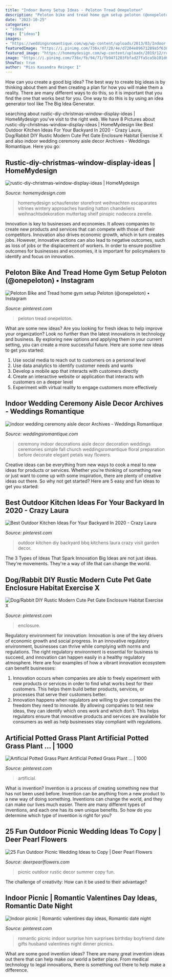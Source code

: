 ```yaml
---
title: "Indoor Bunny Setup Ideas - Peloton Tread Onepeloton"
description: "Peloton bike and tread home gym setup peloton (@onepeloton) • instagram"
date: "2023-10-25"
categories:
- "ideas"
tags: ["ideas"]
images:
- "https://weddingsromantique.com/wp/wp-content/uploads/2013/03/Indoor-Wedding-ceremony-aisle-decorations.jpg"
featuredImage: "https://i.pinimg.com/736x/d7/20/4e/d7204e89671289a5f638830c3e1c8f2a.jpg"
featured_image: "https://homemydesign.com/wp-content/uploads/2019/12/rustic-diy-christmas-window-display-ideas.jpg"
image: "https://i.pinimg.com/736x/fb/94/71/fb9471203fbfad27fa5ca5b101d6b0b0.jpg"
ShowToc: true
author: "Miss Kasandra Reinger I"
---
```



How can you create a good big idea?
The best way to create big ideas is by thinking about them and then creating a plan for how you will make them a reality. There are many different ways to do this, so it is important that you find the one that works best for you. One way to do this is by using an idea generator tool like The Big Idea Generator.

	

		
searching about rustic-diy-christmas-window-display-ideas | HomeMydesign you've visit to the right web. We have 8 Pictures about rustic-diy-christmas-window-display-ideas | HomeMydesign like Best Outdoor Kitchen Ideas For Your Backyard In 2020 - Crazy Laura, Dog/Rabbit DIY Rustic Modern Cute Pet Gate Enclosure Habitat Exercise X and also indoor wedding ceremony aisle decor Archives - Weddings Romantique. Here you go:
		
    
## Rustic-diy-christmas-window-display-ideas | HomeMydesign

<img loading=lazy src="https://homemydesign.com/wp-content/uploads/2019/12/rustic-diy-christmas-window-display-ideas.jpg" onerror="this.onerror=null;this.src='https://tse3.mm.bing.net/th?id=OIP.B2GyvO4a4bzXXqe_WqE0rgHaJ4&amp;pid=15.1';" alt="rustic-diy-christmas-window-display-ideas | HomeMydesign">

_Source: homemydesign.com_

>homemydesign schaufenster storefront weihnachten escaparates vitrines wintery approaches harding hatton chandeliers weihnachtsdekoration muttertag shelf pinspic nodecora zerelle. 

	

Innovation is key to businesses and economies. It allows companies to create new products and services that can compete with those of their competitors. Innovation also drives economic growth, which in turn creates jobs. However, innovative actions can also lead to negative outcomes, such as loss of jobs or the displacement of workers. In order to ensure positive outcomes for businesses and economies, it is important for policymakers to identify and focus on innovation.

    
## Peloton Bike And Tread Home Gym Setup Peloton (@onepeloton) • Instagram

<img loading=lazy src="https://i.pinimg.com/736x/01/3f/a4/013fa4b1f103bcb1c8e8c5e858e9baef.jpg" onerror="this.onerror=null;this.src='https://tse1.mm.bing.net/th?id=OIP.B4JGc6g4ckPzDe5nP_kVUAHaJP&amp;pid=15.1';" alt="Peloton Bike and Tread home gym setup Peloton (@onepeloton) • Instagram">

_Source: pinterest.com_

>peloton tread onepeloton. 

	

What are some new ideas?
Are you looking for fresh ideas to help improve your organization? Look no further than the latest innovations in technology and business. By exploring new options and applying them in your current setting, you can create a more successful future. Here are some new ideas to get you started: 
1. Use social media to reach out to customers on a personal level 
2. Use data analytics to identify customer needs and wants 
3. Develop a mobile app that interacts with customers directly 
4. Create an interactive website or application that interacts with customers on a deeper level 
5. Experiment with virtual reality to engage customers more effectively 

    
## Indoor Wedding Ceremony Aisle Decor Archives - Weddings Romantique

<img loading=lazy src="https://weddingsromantique.com/wp/wp-content/uploads/2013/03/Indoor-Wedding-ceremony-aisle-decorations.jpg" onerror="this.onerror=null;this.src='https://tse2.mm.bing.net/th?id=OIP.DPhMuYeO2mFszUkvDjoTuAHaJ2&amp;pid=15.1';" alt="indoor wedding ceremony aisle decor Archives - Weddings Romantique">

_Source: weddingsromantique.com_

>ceremony indoor decorations aisle decor decoration weddings ceremonies simple fall church weddingsromantique floral preparation before decorate elegant petals way flowers. 

	

Creative ideas can be everything from new ways to cook a meal to new ideas for products or services. Whether you're thinking of something new or just want to come up with some inspiration, there are plenty of creative ideas out there. So why not get started? Here are 5 easy and fun ideas to get you started: 

    
## Best Outdoor Kitchen Ideas For Your Backyard In 2020 - Crazy Laura

<img loading=lazy src="https://i.pinimg.com/736x/d7/20/4e/d7204e89671289a5f638830c3e1c8f2a.jpg" onerror="this.onerror=null;this.src='https://tse4.mm.bing.net/th?id=OIP.yv-sNcS4yA2SZKjBgc0i3QHaLH&amp;pid=15.1';" alt="Best Outdoor Kitchen Ideas For Your Backyard In 2020 - Crazy Laura">

_Source: pinterest.com_

>outdoor kitchen diy backyard bbq kitchens laura crazy visit garden decor. 

	

The 3 Types of Ideas That Spark Innovation
Big Ideas are not just ideas. They're movements. They're a way of life that can change the world.

    
## Dog/Rabbit DIY Rustic Modern Cute Pet Gate Enclosure Habitat Exercise X

<img loading=lazy src="https://i.pinimg.com/736x/51/02/e4/5102e44421b81f7f476a38d2a13ad3ed.jpg" onerror="this.onerror=null;this.src='https://tse3.mm.bing.net/th?id=OIP.b8DCnj242fsjyYXQkcD8PgHaFj&amp;pid=15.1';" alt="Dog/Rabbit DIY Rustic Modern Cute Pet Gate Enclosure Habitat Exercise X">

_Source: pinterest.com_

>enclosure. 

	

Regulatory environment for innovation:
Innovation is one of the key drivers of economic growth and social progress. In an innovative regulatory environment, businesses can thrive while complying with norms and regulations. The right regulatory environment is essential for business to succeed, and innovation can happen easily in a healthy regulatory atmosphere. Here are four examples of how a vibrant innovation ecosystem can benefit businesses: 
1) Innovation occurs when companies are able to freely experiment with new products or services in order to find what works best for their customers. This helps them build better products, services, or processes that serve their customers better.
2) Innovation happens when regulators are willing to give companies the freedom they need to innovate. By allowing companies to test new ideas, they can identify which ones work and which don’t. This helps regulators ensure that innovative products and services are available for consumers as well as help businesses stay compliant with regulations.

    
## Artificial Potted Grass Plant Artificial Potted Grass Plant … | 1000

<img loading=lazy src="https://i.pinimg.com/736x/30/b7/cb/30b7cb1a1b8ee1cf6c6080f2852a028c.jpg" onerror="this.onerror=null;this.src='https://tse1.mm.bing.net/th?id=OIP.Am7e4FbUrcGwngTJ0m6vrAHaK9&amp;pid=15.1';" alt="Artificial Potted Grass Plant Artificial Potted Grass Plant … | 1000">

_Source: pinterest.com_

>artificial. 

	

What is invention?
Invention is a process of creating something new that has not been used before. Invention can be anything from a new product to a new way of doing something. Inventions can change the world, and they can make our lives much easier. There are many different types of inventions, and each one has its own unique benefits. So how do you determine which type of invention is right for you?

    
## 25 Fun Outdoor Picnic Wedding Ideas To Copy | Deer Pearl Flowers

<img loading=lazy src="https://www.deerpearlflowers.com/wp-content/uploads/2017/02/Summer-Outdoor-Picnic-Wedding-Ideas-17.jpg" onerror="this.onerror=null;this.src='https://tse3.mm.bing.net/th?id=OIP.1XM1RLuiEirTpZ4D4m_-_QHaLI&amp;pid=15.1';" alt="25 Fun Outdoor Picnic Wedding Ideas to Copy | Deer Pearl Flowers">

_Source: deerpearlflowers.com_

>picnic outdoor rustic decor summer copy fun. 

	

The challenge of creativity: How can it be used to their advantage?
 

    
## Indoor Picnic | Romantic Valentines Day Ideas, Romantic Date Night

<img loading=lazy src="https://i.pinimg.com/736x/fb/94/71/fb9471203fbfad27fa5ca5b101d6b0b0.jpg" onerror="this.onerror=null;this.src='https://tse3.mm.bing.net/th?id=OIP.mSGPZdSDV9vcbvmH8DoENgHaFj&amp;pid=15.1';" alt="Indoor picnic | Romantic valentines day ideas, Romantic date night">

_Source: pinterest.com_

>romantic picnic indoor surprise him surprises birthday boyfriend date gifts husband valentines night dinner picnics. 

	

What are some good invention ideas?
There are many great invention ideas out there that can help make our world a better place. From medical technology to legal innovations, there is something out there to help make a difference.

